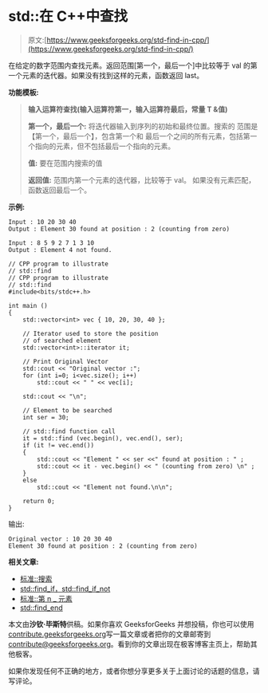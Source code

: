 # std::在 C++中查找

> 原文:[https://www.geeksforgeeks.org/std-find-in-cpp/](https://www.geeksforgeeks.org/std-find-in-cpp/)

在给定的数字范围内查找元素。返回范围[第一个，最后一个]中比较等于 val 的第一个元素的迭代器。如果没有找到这样的元素，函数返回 last。

**功能模板:**

> **输入运算符查找(输入运算符第一，输入运算符最后，常量 T &值)**
> 
> **第一个，最后一个:**
> 将迭代器输入到序列的初始和最终位置。搜索的
> 范围是【第一个，最后一个】，包含第一个和
> 最后一个之间的所有元素，包括第一个指向的元素，但不包括最后一个指向的元素。
> 
> **值:**
> 要在范围内搜索的值
> 
> **返回值:**
> 范围内第一个元素的迭代器，比较等于 val。
> 如果没有元素匹配，函数返回最后一个。

**示例:**

```
Input : 10 20 30 40
Output : Element 30 found at position : 2 (counting from zero)  

Input : 8 5 9 2 7 1 3 10
Output : Element 4 not found.    

```

```
// CPP program to illustrate 
// std::find
// CPP program to illustrate 
// std::find
#include<bits/stdc++.h>

int main ()
{
    std::vector<int> vec { 10, 20, 30, 40 };

    // Iterator used to store the position 
    // of searched element
    std::vector<int>::iterator it;

    // Print Original Vector
    std::cout << "Original vector :";
    for (int i=0; i<vec.size(); i++)
        std::cout << " " << vec[i];

    std::cout << "\n";

    // Element to be searched
    int ser = 30;

    // std::find function call
    it = std::find (vec.begin(), vec.end(), ser);
    if (it != vec.end())
    {
        std::cout << "Element " << ser <<" found at position : " ;
        std::cout << it - vec.begin() << " (counting from zero) \n" ;
    }
    else
        std::cout << "Element not found.\n\n";

    return 0;
}
```

输出:

```
Original vector : 10 20 30 40
Element 30 found at position : 2 (counting from zero)

```

**相关文章:**

*   [标准::搜索](https://www.geeksforgeeks.org/stdsearch-in-c/)
*   [std::find_if，std::find_if_not](https://www.geeksforgeeks.org/stdfind_if-stdfind_if_not-in-c/)
*   [标准::第 n _ 元素](https://www.geeksforgeeks.org/stdnth_element-in-cpp/)
*   [std::find_end](https://www.geeksforgeeks.org/stdfind_end-in-cpp/)

本文由**沙钦·毕斯特**供稿。如果你喜欢 GeeksforGeeks 并想投稿，你也可以使用[contribute.geeksforgeeks.org](http://www.contribute.geeksforgeeks.org)写一篇文章或者把你的文章邮寄到 contribute@geeksforgeeks.org。看到你的文章出现在极客博客主页上，帮助其他极客。

如果你发现任何不正确的地方，或者你想分享更多关于上面讨论的话题的信息，请写评论。